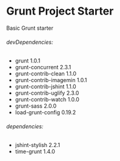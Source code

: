 # Grunt Project Starter
Basic Grunt starter

###### devDependencies:
* grunt 1.0.1
* grunt-concurrent 2.3.1
* grunt-contrib-clean 1.1.0
* grunt-contrib-imagemin 1.0.1
* grunt-contrib-jshint 1.1.0
* grunt-contrib-uglify 2.3.0
* grunt-contrib-watch 1.0.0
* grunt-sass 2.0.0
* load-grunt-config 0.19.2

###### dependencies:
* jshint-stylish 2.2.1
* time-grunt 1.4.0
